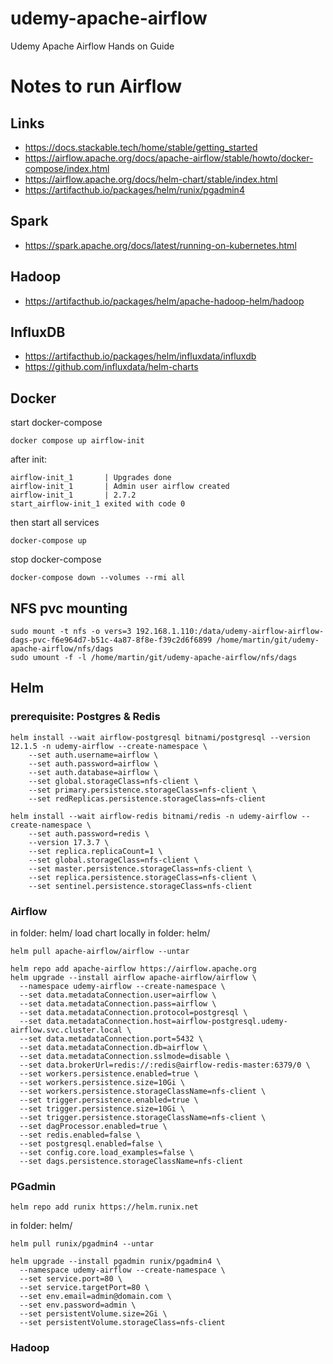 # udemy-apache-airflow
Udemy Apache Airflow Hands on Guide

# Notes to run Airflow
## Links
- https://docs.stackable.tech/home/stable/getting_started
- https://airflow.apache.org/docs/apache-airflow/stable/howto/docker-compose/index.html
- https://airflow.apache.org/docs/helm-chart/stable/index.html
- https://artifacthub.io/packages/helm/runix/pgadmin4
## Spark
- https://spark.apache.org/docs/latest/running-on-kubernetes.html
## Hadoop
- https://artifacthub.io/packages/helm/apache-hadoop-helm/hadoop
## InfluxDB
- https://artifacthub.io/packages/helm/influxdata/influxdb
- https://github.com/influxdata/helm-charts

## Docker
start docker-compose
```shell
docker compose up airflow-init
```
after init:
```shell
airflow-init_1       | Upgrades done
airflow-init_1       | Admin user airflow created
airflow-init_1       | 2.7.2
start_airflow-init_1 exited with code 0
```
then start all services
```shell
docker-compose up
```
stop docker-compose
```shell
docker-compose down --volumes --rmi all
```

## NFS pvc mounting
```shell
sudo mount -t nfs -o vers=3 192.168.1.110:/data/udemy-airflow-airflow-dags-pvc-f6e964d7-b51c-4a87-8f8e-f39c2d6f6899 /home/martin/git/udemy-apache-airflow/nfs/dags
sudo umount -f -l /home/martin/git/udemy-apache-airflow/nfs/dags
```

## Helm
### prerequisite: Postgres & Redis
```shell
helm install --wait airflow-postgresql bitnami/postgresql --version 12.1.5 -n udemy-airflow --create-namespace \
    --set auth.username=airflow \
    --set auth.password=airflow \
    --set auth.database=airflow \
    --set global.storageClass=nfs-client \
    --set primary.persistence.storageClass=nfs-client \
    --set redReplicas.persistence.storageClass=nfs-client
```
```shell
helm install --wait airflow-redis bitnami/redis -n udemy-airflow --create-namespace \
    --set auth.password=redis \
    --version 17.3.7 \
    --set replica.replicaCount=1 \
    --set global.storageClass=nfs-client \
    --set master.persistence.storageClass=nfs-client \
    --set replica.persistence.storageClass=nfs-client \
    --set sentinel.persistence.storageClass=nfs-client
```
### Airflow
in folder: helm/
load chart locally in folder: helm/
```shell
helm pull apache-airflow/airflow --untar
```
```shell
helm repo add apache-airflow https://airflow.apache.org
helm upgrade --install airflow apache-airflow/airflow \
  --namespace udemy-airflow --create-namespace \
  --set data.metadataConnection.user=airflow \
  --set data.metadataConnection.pass=airflow \
  --set data.metadataConnection.protocol=postgresql \
  --set data.metadataConnection.host=airflow-postgresql.udemy-airflow.svc.cluster.local \
  --set data.metadataConnection.port=5432 \
  --set data.metadataConnection.db=airflow \
  --set data.metadataConnection.sslmode=disable \
  --set data.brokerUrl=redis://:redis@airflow-redis-master:6379/0 \
  --set workers.persistence.enabled=true \
  --set workers.persistence.size=10Gi \
  --set workers.persistence.storageClassName=nfs-client \
  --set trigger.persistence.enabled=true \
  --set trigger.persistence.size=10Gi \
  --set trigger.persistence.storageClassName=nfs-client \
  --set dagProcessor.enabled=true \
  --set redis.enabled=false \
  --set postgresql.enabled=false \
  --set config.core.load_examples=false \
  --set dags.persistence.storageClassName=nfs-client
```
### PGadmin
```shell
helm repo add runix https://helm.runix.net
```
in folder: helm/
```shell
helm pull runix/pgadmin4 --untar
```
```shell
helm upgrade --install pgadmin runix/pgadmin4 \
  --namespace udemy-airflow --create-namespace \
  --set service.port=80 \
  --set service.targetPort=80 \
  --set env.email=admin@domain.com \
  --set env.password=admin \
  --set persistentVolume.size=2Gi \
  --set persistentVolume.storageClass=nfs-client
```
### Hadoop
```shell

```